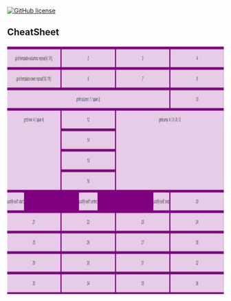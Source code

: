 [![GitHub license](https://img.shields.io/github/license/Naereen/StrapDown.js.svg)](https://github.com/Naereen/StrapDown.js/blob/master/LICENSE)

## CheatSheet

 <img src="./readme.png" alt="css grid"  width="1200" height="578px"/>
